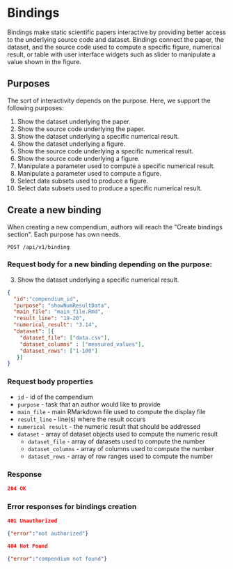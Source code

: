 # Bindings

Bindings make static scientific papers interactive by providing better access to the underlying source code and dataset.
Bindings connect the paper, the dataset, and the source code used to compute a specific figure, numerical result, or table with user interface widgets such as slider to manipulate a value shown in the figure. 

## Purposes

The sort of interactivity depends on the purpose. Here, we support the following purposes:

1. Show the dataset underlying the paper.
2. Show the source code underlying the paper.
3. Show the dataset underlying a specific numerical result.
4. Show the dataset underlying a figure.
5. Show the source code underlying a specific numerical result.
6. Show the source code underlying a figure.
7. Manipulate a parameter used to compute a specific numerical result.
8. Manipulate a parameter used to compute a figure.
9. Select data subsets used to produce a figure.
10. Select data subsets used to produce a specific numerical result.

## Create a new binding

When creating a new compendium, authors will reach the "Create bindings section".
Each purpose has own needs.

`POST /api/v1/binding`

### Request body for a new binding depending on the purpose:

3. Show the dataset underlying a specific numerical result.
```json
{
  "id":"compendium_id",
  "purpose": "showNumResultData",
  "main_file": "main_file.Rmd",
  "result_line": "19-20",
  "numerical_result": "3.14",
  "dataset": [{
    "dataset_file": ["data.csv"],
    "dataset_columns" : ["measured_values"],
    "dataset_rows": ["1-100"]
   }]  
}
```

### Request body properties

- `id` - id of the compendium
- `purpose` - task that an author would like to provide
- `main_file` - main RMarkdown file used to compute the display file
- `result_line` - line(s) where the result occurs
- `numerical result` - the numeric result that should be addressed
- `dataset` - array of dataset objects used to compute the numeric result  
  - `dataset_file` - array of datasets used to compute the number
  - `dataset_columns` - array of columns used to compute the number
  - `dataset_rows` - array of row ranges used to compute the number

### Response

```json
204 OK
```

### Error responses for bindings creation

```json
401 Unauthorized

{"error":"not authorized"}
```

```json
404 Not Found

{"error":"compendium not found"}
```
